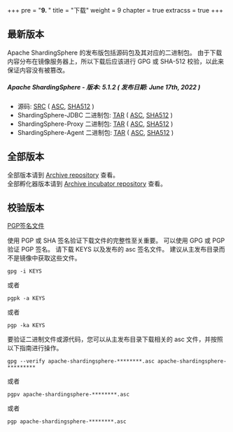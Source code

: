 +++
pre = "<b>9. </b>"
title = "下载"
weight = 9
chapter = true
extracss = true
+++

## 最新版本

Apache ShardingSphere 的发布版包括源码包及其对应的二进制包。
由于下载内容分布在镜像服务器上，所以下载后应该进行 GPG 或 SHA-512 校验，以此来保证内容没有被篡改。

##### Apache ShardingSphere - 版本: 5.1.2 ( 发布日期: June 17th, 2022 )

- 源码: [<u>SRC</u>](https://www.apache.org/dyn/closer.lua/shardingsphere/5.1.2/apache-shardingsphere-5.1.2-src.zip) ( [<u>ASC</u>](https://downloads.apache.org/shardingsphere/5.1.2/apache-shardingsphere-5.1.2-src.zip.asc), [<u>SHA512</u>](https://downloads.apache.org/shardingsphere/5.1.2/apache-shardingsphere-5.1.2-src.zip.sha512) )
- ShardingSphere-JDBC 二进制包: [<u>TAR</u>](https://www.apache.org/dyn/closer.lua/shardingsphere/5.1.2/apache-shardingsphere-5.1.2-shardingsphere-jdbc-bin.tar.gz) ( [<u>ASC</u>](https://downloads.apache.org/shardingsphere/5.1.2/apache-shardingsphere-5.1.2-shardingsphere-jdbc-bin.tar.gz.asc), [<u>SHA512</u>](https://downloads.apache.org/shardingsphere/5.1.2/apache-shardingsphere-5.1.2-shardingsphere-jdbc-bin.tar.gz.sha512) )
- ShardingSphere-Proxy 二进制包: [<u>TAR</u>](https://www.apache.org/dyn/closer.lua/shardingsphere/5.1.2/apache-shardingsphere-5.1.2-shardingsphere-proxy-bin.tar.gz) ( [<u>ASC</u>](https://downloads.apache.org/shardingsphere/5.1.2/apache-shardingsphere-5.1.2-shardingsphere-proxy-bin.tar.gz.asc), [<u>SHA512</u>](https://downloads.apache.org/shardingsphere/5.1.2/apache-shardingsphere-5.1.2-shardingsphere-proxy-bin.tar.gz.sha512) )
- ShardingSphere-Agent 二进制包: [<u>TAR</u>](https://www.apache.org/dyn/closer.lua/shardingsphere/5.1.2/apache-shardingsphere-5.1.2-shardingsphere-agent-bin.tar.gz) ( [<u>ASC</u>](https://downloads.apache.org/shardingsphere/5.1.2/apache-shardingsphere-5.1.2-shardingsphere-agent-bin.tar.gz.asc), [<u>SHA512</u>](https://downloads.apache.org/shardingsphere/5.1.2/apache-shardingsphere-5.1.2-shardingsphere-agent-bin.tar.gz.sha512) )

## 全部版本

全部版本请到 [Archive repository](https://archive.apache.org/dist/shardingsphere/) 查看。</br>
全部孵化器版本请到 [Archive incubator repository](https://archive.apache.org/dist/incubator/shardingsphere/) 查看。

## 校验版本

[PGP签名文件](https://downloads.apache.org/shardingsphere/KEYS)

使用 PGP 或 SHA 签名验证下载文件的完整性至关重要。
可以使用 GPG 或 PGP 验证 PGP 签名。
请下载 KEYS 以及发布的 asc 签名文件。
建议从主发布目录而不是镜像中获取这些文件。

```shell
gpg -i KEYS
```

或者

```shell
pgpk -a KEYS
```

或者

```shell
pgp -ka KEYS
```

要验证二进制文件或源代码，您可以从主发布目录下载相关的 asc 文件，并按照以下指南进行操作。

```shell
gpg --verify apache-shardingsphere-********.asc apache-shardingsphere-*********
```

或者

```shell
pgpv apache-shardingsphere-********.asc
```

或者

```shell
pgp apache-shardingsphere-********.asc
```
